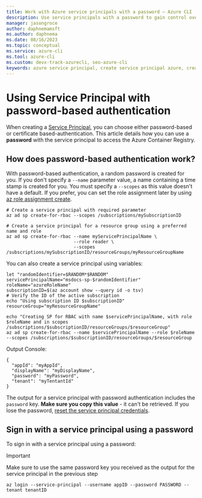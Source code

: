 ```yaml
---
title: Work with Azure service principals with a password – Azure CLI | Microsoft Docs
description: Use service principals with a password to gain control over which Azure resources can be accessed.
manager: jasongroce
author: daphnemamsft
ms.author: daphnema
ms.date: 08/16/2023
ms.topic: conceptual
ms.service: azure-cli
ms.tool: azure-cli
ms.custom: devx-track-azurecli, seo-azure-cli
keywords: azure service principal, create service principal azure, create service principal azure cli
---
```


# Using Service Principal with password-based authentication

When creating a [Service Principal](./create-an-azure-service-principal-azure-cli.md), you can choose either password-based or certificate based-authentication. This article details how you can use a **password** with the service principal to access the Azure Container Registry.

## How does password-based authentication work?

With password-based authentication, a random password is created for you. If you don't specify a `--name` parameter value, a name containing a time stamp is created for you.  You must specify a `--scopes` as this value doesn't have a default.  If you prefer, you can set the role assignment later by using [az role assignment create](/cli/azure/role/assignment#az-role-assignment-create).

```azurecli-interactive
# Create a service principal with required parameter
az ad sp create-for-rbac --scopes /subscriptions/mySubscriptionID

# Create a service principal for a resource group using a preferred name and role
az ad sp create-for-rbac --name myServicePrincipalName \
                         --role reader \
                         --scopes /subscriptions/mySubscriptionID/resourceGroups/myResourceGroupName
```

You can also create a service principal using variables:

```azurecli-interactive
let "randomIdentifier=$RANDOM*$RANDOM"  
servicePrincipalName="msdocs-sp-$randomIdentifier"
roleName="azureRoleName"
subscriptionID=$(az account show --query id -o tsv)
# Verify the ID of the active subscription
echo "Using subscription ID $subscriptionID"
resourceGroup="myResourceGroupName"

echo "Creating SP for RBAC with name $servicePrincipalName, with role $roleName and in scopes /subscriptions/$subscriptionID/resourceGroups/$resourceGroup"
az ad sp create-for-rbac --name $servicePrincipalName --role $roleName --scopes /subscriptions/$subscriptionID/resourceGroups/$resourceGroup
```

Output Console:

```
{
  "appId": "myAppId",
  "displayName": "myDisplayName",
  "password": "myPassword",
  "tenant": "myTentantId"
}

```

The output for a service principal with password authentication includes the `password` key. __Make sure you copy this value__ - it can't be retrieved. If you lose the password, [reset the service principal credentials](./create-an-azure-service-principal-azure-cli.md#6-reset-credentials).

## Sign in with a service principal using a password

To sign in with a service principal using a password:

> [!IMPORTANT]
> Make sure to use the same password key you received as the output for the service principal in the previous step

```azurecli-interactive
az login --service-principal --username appID --password PASSWORD --tenant tenantID
```